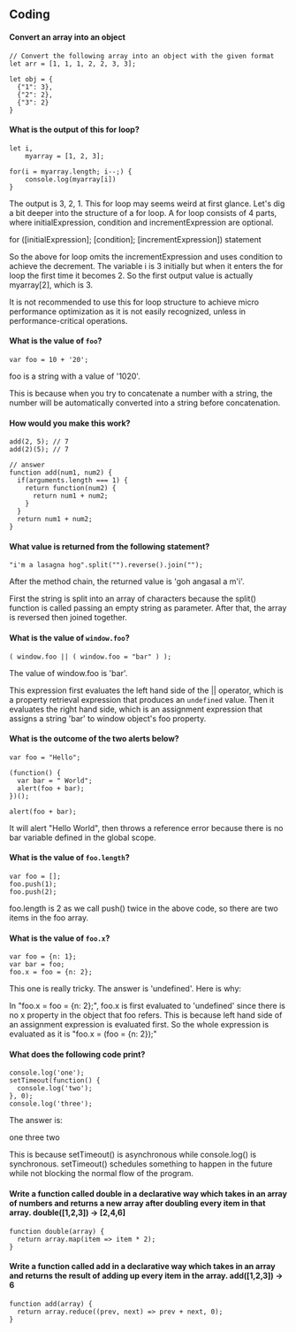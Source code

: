 ## Coding

#### Convert an array into an object

```
// Convert the following array into an object with the given format
let arr = [1, 1, 1, 2, 2, 3, 3];

let obj = {
  {"1": 3},
  {"2": 2},
  {"3": 2}
}
```


#### What is the output of this for loop?
```
let i, 
    myarray = [1, 2, 3];

for(i = myarray.length; i--;) {
	console.log(myarray[i])
}
```
The output is 3, 2, 1. This for loop may seems weird at first glance. Let's dig a bit deeper into the structure of a for loop. A for loop consists of 4 parts, where initialExpression, condition and incrementExpression are optional.

for ([initialExpression]; [condition]; [incrementExpression])
  statement

So the above for loop omits the incrementExpression and uses condition to achieve the decrement. The variable i is 3 initially but when it enters the for loop the first time it becomes 2. So the first output value is actually myarray[2], which is 3.

It is not recommended to use this for loop structure to achieve micro performance optimization as it is not easily recognized, unless in performance-critical operations.

#### What is the value of `foo`?
```
var foo = 10 + '20';
```
foo is a string with a value of '1020'. 

This is because when you try to concatenate a number with a string, the number will be automatically converted into a string before concatenation.

#### How would you make this work?

```
add(2, 5); // 7
add(2)(5); // 7
```
```
// answer
function add(num1, num2) {
  if(arguments.length === 1) {
    return function(num2) {
      return num1 + num2;
    }
  }
  return num1 + num2;
}
```
#### What value is returned from the following statement?
```
"i'm a lasagna hog".split("").reverse().join("");
```
After the method chain, the returned value is 'goh angasal a m'i'. 

First the string is split into an array of characters because the split() function is called passing an empty string as parameter. After that, the array is reversed then joined together.

#### What is the value of `window.foo`?
```
( window.foo || ( window.foo = "bar" ) );
```
The value of window.foo is 'bar'.

This expression first evaluates the left hand side of the || operator, which is a property retrieval expression that produces an `undefined` value. Then it evaluates the right hand side, which is an assignment expression that assigns a string 'bar' to window object's foo property.

#### What is the outcome of the two alerts below?
```
var foo = "Hello";

(function() {
  var bar = " World";
  alert(foo + bar);
})();

alert(foo + bar);
```
It will alert "Hello World", then throws a reference error because there is no bar variable defined in the global scope.

#### What is the value of `foo.length`?
```
var foo = [];
foo.push(1);
foo.push(2);
```
foo.length is 2 as we call push() twice in the above code, so there are two items in the foo array.

#### What is the value of `foo.x`?
```
var foo = {n: 1};
var bar = foo;
foo.x = foo = {n: 2};
```
This one is really tricky. The answer is 'undefined'. Here is why:

In "foo.x = foo = {n: 2};", foo.x is first evaluated to 'undefined' since there is no x property in the object that foo refers. This is because left hand side of an assignment expression is evaluated first. So the whole expression is evaluated as it is "foo.x = (foo = {n: 2});"

#### What does the following code print?

```
console.log('one');
setTimeout(function() {
  console.log('two');
}, 0);
console.log('three');
```

The answer is:

one
three
two

This is because setTimeout() is asynchronous while console.log() is synchronous. setTimeout() schedules something to happen in the future while not blocking the normal flow of the program.

#### Write a function called double in a declarative way which takes in an array of numbers and returns a new array after doubling every item in that array. double([1,2,3]) -> [2,4,6]

```
function double(array) {
  return array.map(item => item * 2);
}
```

#### Write a function called add in a declarative way which takes in an array and returns the result of adding up every item in the array. add([1,2,3]) -> 6

```
function add(array) {
  return array.reduce((prev, next) => prev + next, 0);
}
```
